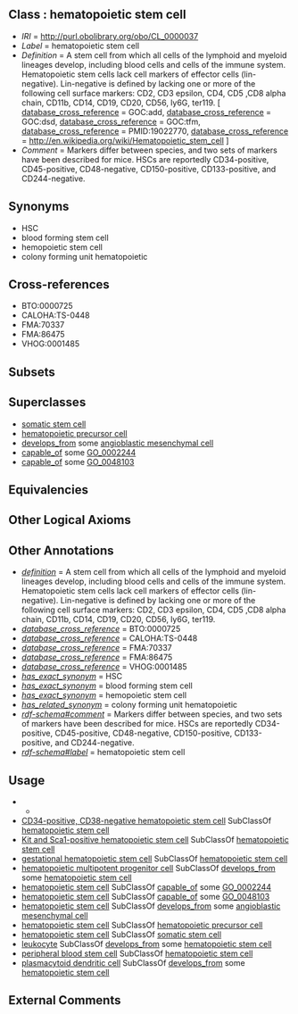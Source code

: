 
## Class : hematopoietic stem cell

 * *IRI* = http://purl.obolibrary.org/obo/CL_0000037
 * *Label* = hematopoietic stem cell
 * *Definition* = A stem cell from which all cells of the lymphoid and myeloid lineages develop, including blood cells and cells of the immune system. Hematopoietic stem cells lack cell markers of effector cells (lin-negative). Lin-negative is defined by lacking one or more of the following cell surface markers: CD2, CD3 epsilon, CD4, CD5 ,CD8 alpha chain, CD11b, CD14, CD19, CD20, CD56, ly6G, ter119. [ [database_cross_reference](../../ef/oboInOwl#hasDbXref.md) = GOC:add, [database_cross_reference](../../ef/oboInOwl#hasDbXref.md) = GOC:dsd, [database_cross_reference](../../ef/oboInOwl#hasDbXref.md) = GOC:tfm, [database_cross_reference](../../ef/oboInOwl#hasDbXref.md) = PMID:19022770, [database_cross_reference](../../ef/oboInOwl#hasDbXref.md) = http://en.wikipedia.org/wiki/Hematopoietic_stem_cell ]
 * *Comment* = Markers differ between species, and two sets of markers have been described for mice. HSCs are reportedly CD34-positive, CD45-positive, CD48-negative, CD150-positive, CD133-positive, and CD244-negative.

## Synonyms

 * HSC
 * blood forming stem cell
 * hemopoietic stem cell
 * colony forming unit hematopoietic

## Cross-references

 * BTO:0000725
 * CALOHA:TS-0448
 * FMA:70337
 * FMA:86475
 * VHOG:0001485

## Subsets


## Superclasses

 * [somatic stem cell](../../CL/23/CL_0000723.md)
 * [hematopoietic precursor cell](../../CL/01/CL_0008001.md)
 * [develops_from](../../RO/02/RO_0002202.md) some [angioblastic mesenchymal cell](../../CL/66/CL_0000566.md)
 * [capable_of](../../RO/15/RO_0002215.md) some [GO_0002244](../../GO/44/GO_0002244.md)
 * [capable_of](../../RO/15/RO_0002215.md) some [GO_0048103](../../GO/03/GO_0048103.md)

## Equivalencies


## Other Logical Axioms


## Other Annotations

 * *[definition](../../IAO/15/IAO_0000115.md)* = A stem cell from which all cells of the lymphoid and myeloid lineages develop, including blood cells and cells of the immune system. Hematopoietic stem cells lack cell markers of effector cells (lin-negative). Lin-negative is defined by lacking one or more of the following cell surface markers: CD2, CD3 epsilon, CD4, CD5 ,CD8 alpha chain, CD11b, CD14, CD19, CD20, CD56, ly6G, ter119.
 * *[database_cross_reference](../../ef/oboInOwl#hasDbXref.md)* = BTO:0000725
 * *[database_cross_reference](../../ef/oboInOwl#hasDbXref.md)* = CALOHA:TS-0448
 * *[database_cross_reference](../../ef/oboInOwl#hasDbXref.md)* = FMA:70337
 * *[database_cross_reference](../../ef/oboInOwl#hasDbXref.md)* = FMA:86475
 * *[database_cross_reference](../../ef/oboInOwl#hasDbXref.md)* = VHOG:0001485
 * *[has_exact_synonym](../../ym/oboInOwl#hasExactSynonym.md)* = HSC
 * *[has_exact_synonym](../../ym/oboInOwl#hasExactSynonym.md)* = blood forming stem cell
 * *[has_exact_synonym](../../ym/oboInOwl#hasExactSynonym.md)* = hemopoietic stem cell
 * *[has_related_synonym](../../ym/oboInOwl#hasRelatedSynonym.md)* = colony forming unit hematopoietic
 * *[rdf-schema#comment](../../nt/rdf-schema#comment.md)* = Markers differ between species, and two sets of markers have been described for mice. HSCs are reportedly CD34-positive, CD45-positive, CD48-negative, CD150-positive, CD133-positive, and CD244-negative.
 * *[rdf-schema#label](../../el/rdf-schema#label.md)* = hematopoietic stem cell

## Usage

 * -
 * [CD34-positive, CD38-negative hematopoietic stem cell](../../CL/24/CL_0001024.md) SubClassOf [hematopoietic stem cell](../../CL/37/CL_0000037.md)
 * [Kit and Sca1-positive hematopoietic stem cell](../../CL/08/CL_0001008.md) SubClassOf [hematopoietic stem cell](../../CL/37/CL_0000037.md)
 * [gestational hematopoietic stem cell](../../CL/52/CL_0002352.md) SubClassOf [hematopoietic stem cell](../../CL/37/CL_0000037.md)
 * [hematopoietic multipotent progenitor cell](../../CL/37/CL_0000837.md) SubClassOf [develops_from](../../RO/02/RO_0002202.md) some [hematopoietic stem cell](../../CL/37/CL_0000037.md)
 * [hematopoietic stem cell](../../CL/37/CL_0000037.md) SubClassOf [capable_of](../../RO/15/RO_0002215.md) some [GO_0002244](../../GO/44/GO_0002244.md)
 * [hematopoietic stem cell](../../CL/37/CL_0000037.md) SubClassOf [capable_of](../../RO/15/RO_0002215.md) some [GO_0048103](../../GO/03/GO_0048103.md)
 * [hematopoietic stem cell](../../CL/37/CL_0000037.md) SubClassOf [develops_from](../../RO/02/RO_0002202.md) some [angioblastic mesenchymal cell](../../CL/66/CL_0000566.md)
 * [hematopoietic stem cell](../../CL/37/CL_0000037.md) SubClassOf [hematopoietic precursor cell](../../CL/01/CL_0008001.md)
 * [hematopoietic stem cell](../../CL/37/CL_0000037.md) SubClassOf [somatic stem cell](../../CL/23/CL_0000723.md)
 * [leukocyte](../../CL/38/CL_0000738.md) SubClassOf [develops_from](../../RO/02/RO_0002202.md) some [hematopoietic stem cell](../../CL/37/CL_0000037.md)
 * [peripheral blood stem cell](../../CL/46/CL_0002246.md) SubClassOf [hematopoietic stem cell](../../CL/37/CL_0000037.md)
 * [plasmacytoid dendritic cell](../../CL/84/CL_0000784.md) SubClassOf [develops_from](../../RO/02/RO_0002202.md) some [hematopoietic stem cell](../../CL/37/CL_0000037.md)

## External Comments

